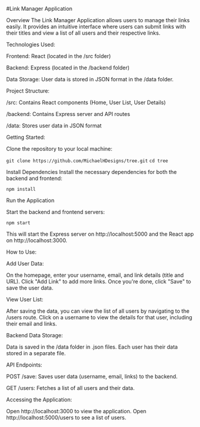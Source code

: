#Link Manager Application

Overview
The Link Manager Application allows users to manage their links easily.
It provides an intuitive interface where users can submit links with their titles
and view a list of all users and their respective links.

Technologies Used:

Frontend: React (located in the /src folder)

Backend: Express (located in the /backend folder)

Data Storage: User data is stored in JSON format in the /data folder.


Project Structure:

/src: Contains React components (Home, User List, User Details)

/backend: Contains Express server and API routes

/data: Stores user data in JSON format

Getting Started:

Clone the repository to your local machine:

``git clone https://github.com/MichaelHDesigns/tree.git``
``cd tree``

Install Dependencies
Install the necessary dependencies for both the backend and frontend:

``npm install``

Run the Application

Start the backend and frontend servers:

``npm start``

This will start the Express server on http://localhost:5000 and the React app on http://localhost:3000.

How to Use:

Add User Data:

On the homepage, enter your username, email, and link details (title and URL).
Click "Add Link" to add more links. Once you're done, click "Save" to save the user data.

View User List:

After saving the data, you can view the list of all users by navigating to the /users route.
Click on a username to view the details for that user, including their email and links.

Backend Data Storage:

Data is saved in the /data folder in .json files.
Each user has their data stored in a separate file.

API Endpoints:

POST /save: Saves user data (username, email, links) to the backend.

GET /users: Fetches a list of all users and their data.

Accessing the Application:

Open http://localhost:3000 to view the application.
Open http://localhost:5000/users to see a list of users.
